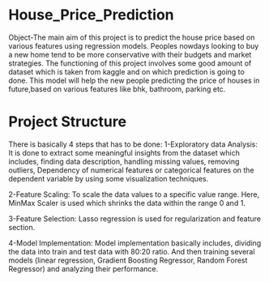 # House_Price_Prediction
Object-The main aim of this project is to predict the house price based on various features using regression models.
Peoples nowdays looking to buy a new home tend to be more conservative with their budgets and market strategies. The functioning of this project involves some good amount of dataset which is taken from kaggle and on which prediction is going to done. This model will help the new people predicting the price of houses in future,based on various features like bhk, bathroom, parking etc.
# Project Structure
There is basically 4 steps that has to be done:
1-Exploratory data Analysis: It is done to extract some meaningful insights from the dataset which includes, finding data description,  handling missing values, removing outliers, Dependency of numerical features or categorical features on the dependent variable by using some visualization techniques.

2-Feature Scaling: To scale the data values to a specific value range. Here, MinMax Scaler is used which shrinks the data within the range 0 and 1.

3-Feature Selection: Lasso regression is used for regularization and feature section.

4-Model Implementation: Model implementation basically includes, dividing the data into train and test data with 80:20 ratio. And then training several models (linear regression, Gradient Boosting Regressor, Random Forest Regressor) and analyzing their performance.
